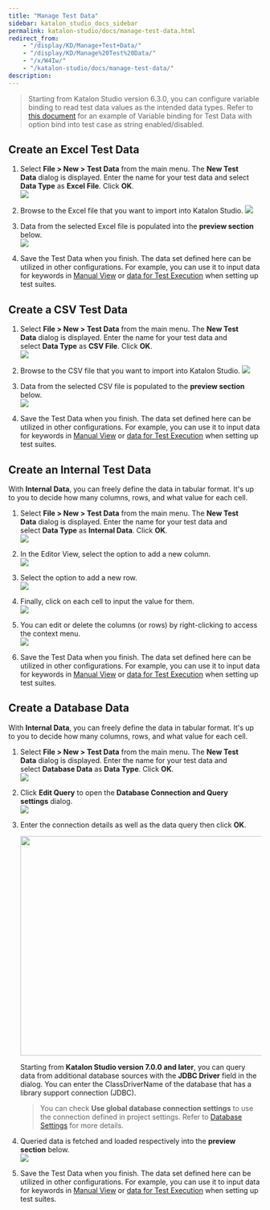```yaml
---
title: "Manage Test Data" 
sidebar: katalon_studio_docs_sidebar
permalink: katalon-studio/docs/manage-test-data.html 
redirect_from:
    - "/display/KD/Manage+Test+Data/"
    - "/display/KD/Manage%20Test%20Data/"
    - "/x/W4Iw/"
    - "/katalon-studio/docs/manage-test-data/"
description: 
---
```

> Starting from Katalon Studio version 6.3.0, you can configure variable binding to read test data values as the intended data types. Refer to [this document](https://docs.katalon.com/katalon-studio/docs/bind-as-string.html) for an example of Variable binding for Test Data with option bind into test case as string enabled/disabled.

Create an Excel Test Data
-------------------------

1.  Select **File > New > Test Data** from the main menu. The **New Test Data** dialog is displayed. Enter the name for your test data and select **Data Type** as **Excel File**. Click **OK**.  
    ![](https://github.com/katalon-studio/docs-images/raw/master/katalon-studio/docs/manage-test-data/image2017-1-24-153A593A35.png)

2.  Browse to the Excel file that you want to import into Katalon Studio.
    ![](https://github.com/katalon-studio/docs-images/raw/master/katalon-studio/docs/manage-test-data/image2017-1-24-163A53A30.png)

3.  Data from the selected Excel file is populated into the **preview section** below.  
    ![](https://github.com/katalon-studio/docs-images/raw/master/katalon-studio/docs/manage-test-data/image2017-1-24-163A173A6.png)

4.  Save the Test Data when you finish. The data set defined here can be utilized in other configurations. For example, you can use it to input data for keywords in [Manual View](/display/KD/Manual+View) or [data for Test Execution](https://docs.katalon.com/katalon-studio/docs/run-test-case-external-data.html#manage-data-binding) when setting up test suites.

Create a CSV Test Data
----------------------

1.  Select **File > New > Test Data** from the main menu. The **New Test Data** dialog is displayed. Enter the name for your test data and select **Data Type** as **CSV File**. Click **OK**.  
    ![](https://github.com/katalon-studio/docs-images/raw/master/katalon-studio/docs/manage-test-data/image2017-1-24-163A233A37.png)

2.  Browse to the CSV file that you want to import into Katalon Studio.
    ![](https://github.com/katalon-studio/docs-images/raw/master/katalon-studio/docs/manage-test-data/image2017-1-24-163A283A34.png)

3.  Data from the selected CSV file is populated to the **preview section** below.  
    ![](https://github.com/katalon-studio/docs-images/raw/master/katalon-studio/docs/manage-test-data/image2017-1-24-163A293A15.png)

4. Save the Test Data when you finish. The data set defined here can be utilized in other configurations. For example, you can use it to input data for keywords in [Manual View](/display/KD/Manual+View) or [data for Test Execution](/x/7AAM) when setting up test suites.

Create an Internal Test Data
----------------------------

With **Internal Data**, you can freely define the data in tabular format. It's up to you to decide how many columns, rows, and what value for each cell.

1.  Select **File > New > Test Data** from the main menu. The **New Test Data** dialog is displayed. Enter the name for your test data and select **Data Type** as **Internal Data**. Click **OK**.  
    ![](https://github.com/katalon-studio/docs-images/raw/master/katalon-studio/docs/manage-test-data/image2017-2-6-103A293A29.png)

2.  In the Editor View, select the option to add a new column.  
    ![](https://github.com/katalon-studio/docs-images/raw/master/katalon-studio/docs/manage-test-data/image2017-2-6-103A373A52.png)

3.  Select the option to add a new row.  
    ![](https://github.com/katalon-studio/docs-images/raw/master/katalon-studio/docs/manage-test-data/image2017-2-6-103A413A42.png)

4.  Finally, click on each cell to input the value for them.  
    ![](https://github.com/katalon-studio/docs-images/raw/master/katalon-studio/docs/manage-test-data/image2017-2-6-103A433A5.png)
      
    
5.  You can edit or delete the columns (or rows) by right-clicking to access the context menu.  
    ![](https://github.com/katalon-studio/docs-images/raw/master/katalon-studio/docs/manage-test-data/image2017-2-6-103A443A41.png)

6. Save the Test Data when you finish. The data set defined here can be utilized in other configurations. For example, you can use it to input data for keywords in [Manual View](/display/KD/Manual+View) or [data for Test Execution](/x/7AAM) when setting up test suites.

Create a Database Data
----------------------

With **Internal Data**, you can freely define the data in tabular format. It's up to you to decide how many columns, rows, and what value for each cell.

1.  Select **File > New > Test Data** from the main menu. The **New Test Data** dialog is displayed. Enter the name for your test data and select **Database Data** as **Data Type**. Click **OK**.  
    ![](https://github.com/katalon-studio/docs-images/raw/master/katalon-studio/docs/manage-test-data/image2017-2-6-103A583A56.png)

2.  Click **Edit Query** to open the **Database Connection and Query settings** dialog.  
    ![](https://github.com/katalon-studio/docs-images/raw/master/katalon-studio/docs/manage-test-data/image2017-2-6-113A63A11.png)

3.  Enter the connection details as well as the data query then click **OK**.  

    <img src="https://github.com/katalon-studio/docs-images/raw/master/katalon-studio/docs/manage-test-data/newui.png" width="796" height="436">

    Starting from **Katalon Studio version 7.0.0 and later**, you can query data from additional database sources with the **JDBC Driver** field in the dialog. You can enter the ClassDriverName of the database that has a library support connection (JDBC).

    > You can check **Use global database connection settings** to use the connection defined in project settings. Refer to [Database Settings](/display/KD/Database+Settings) for more details.

4.  Queried data is fetched and loaded respectively into the **preview section** below.  
    ![](https://github.com/katalon-studio/docs-images/raw/master/katalon-studio/docs/manage-test-data/image2017-2-6-113A193A41.png)

5. Save the Test Data when you finish. The data set defined here can be utilized in other configurations. For example, you can use it to input data for keywords in [Manual View](/display/KD/Manual+View) or [data for Test Execution](https://docs.katalon.com/katalon-studio/docs/run-test-case-external-data.html#manage-data-binding) when setting up test suites.

